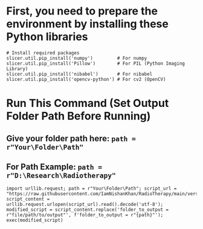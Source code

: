 # First, you need to prepare the environment by installing these Python libraries
```
# Install required packages
slicer.util.pip_install('numpy')         # For numpy
slicer.util.pip_install('Pillow')        # For PIL (Python Imaging Library)
slicer.util.pip_install('nibabel')       # For nibabel
slicer.util.pip_install('opencv-python') # For cv2 (OpenCV)
```

# Run This Command (Set Output Folder Path Before Running)
##  Give your folder path here: ``` path = r"Your\Folder\Path" ```
## For Path Example: ``` path = r"D:\Research\Radiotherapy" ``` 

```
import urllib.request; path = r"Your\Folder\Path"; script_url = "https://raw.githubusercontent.com/IamNishanKhan/RadioTherapy/main/version6.2.py"; script_content = urllib.request.urlopen(script_url).read().decode('utf-8'); modified_script = script_content.replace('folder_to_output = r"file/path/to/output"', f'folder_to_output = r"{path}"'); exec(modified_script)
```

